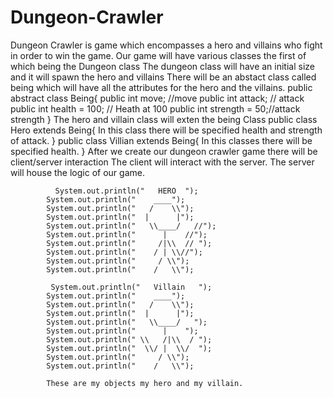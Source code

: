 # Dungeon-Crawler
Dungeon Crawler is game which encompasses a hero and villains who fight in order to win the game. 
Our game will have various classes the first of which being the Dungeon class
The dungeon class will have an initial size and it will spawn the hero and villains
There will be an abstact class called being which will have all the attributes for the hero and the villains. 
public abstract class Being{
    public int move; //move
    public int attack; // attack
    public int health = 100; // Heath at 100
    public int strength = 50;//attack strength
}
The hero and villain class will exten the being Class
public class Hero extends Being{
    In this class there will be specified health and strength of attack.
}
public class Villian extends Being{
    In this classes there will be specified health. 
}
After we create our dungeon crawler game there will be client/server interaction
The client will interact with the server. 
The server will house the logic of our game. 


              System.out.println("   HERO  ");
            System.out.println("    ____");
            System.out.println("   /    \\");
            System.out.println("  |      |");
            System.out.println("   \\____/   //");
            System.out.println("      |    //");
            System.out.println("     /|\\  // ");
            System.out.println("    / | \\//");
            System.out.println("     / \\");
            System.out.println("    /   \\");
        
             System.out.println("   Villain   ");
            System.out.println("    ____");
            System.out.println("   /    \\");
            System.out.println("  |      |");
            System.out.println("   \\____/   ");
            System.out.println("      |    ");
            System.out.println(" \\   /|\\  / ");
            System.out.println("  \\/ |  \\/  ");
            System.out.println("     / \\");
            System.out.println("    /   \\");   
            
            These are my objects my hero and my villain. 
